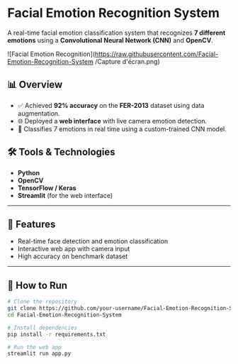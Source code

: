 
# Facial Emotion Recognition System


A real-time facial emotion classification system that recognizes **7 different emotions** using a **Convolutional Neural Network (CNN)** and **OpenCV**.

![Facial Emotion Recognition](https://raw.githubusercontent.com/Facial-Emotion-Recognition-System
/Capture d'écran.png)


## 📊 Overview
- ✅ Achieved **92% accuracy** on the **FER-2013** dataset using data augmentation.  
- 🌐 Deployed a **web interface** with live camera emotion detection.  
- 🧠 Classifies 7 emotions in real time using a custom-trained CNN model.  

## 🛠️ Tools & Technologies
- **Python**  
- **OpenCV**  
- **TensorFlow / Keras**  
- **Streamlit** (for the web interface)

---

## 🚀 Features
- Real-time face detection and emotion classification  
- Interactive web app with camera input  
- High accuracy on benchmark dataset  

---

## 📌 How to Run
```bash
# Clone the repository
git clone https://github.com/your-username/Facial-Emotion-Recognition-System.git
cd Facial-Emotion-Recognition-System

# Install dependencies
pip install -r requirements.txt

# Run the web app
streamlit run app.py

